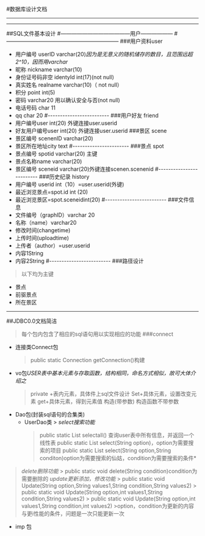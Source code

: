 #数据库设计文档
_____________________________
- - - - -----------------------
##SQL文件基本设计
#—————————————用户——————
#—————————————————————
###用户资料user
*  用户编号 userID varchar(20)*因为是无意义的随机储存的数目，且范围远超2^10，因而用varchar*
* 昵称 nickname varchar(10)
* 身份证号码非空 identyId int(17)(not null)
* 真实姓名 realname varchar(10)（ not null）
* 积分 point int(5)
* 密码 varchar20 用以确认安全与否(not null)
* 电话号码 char 11
* qq  char 20
#-------------------------
###用户好友 friend
* 用户编号user int(20) 外键连接user.userid
* 好友用户编号user int(20) 外键连接user.userid
###景区 scene
* 景区编号 scenenID varchar(20)
* 景区所在地址city text
#-----------------------
###景点 spot
* 景点编号 spotid varchar(20) 主键
* 景点名称name varchar(20)
* 景区编号 sceneid  varchar(20)外键连接scenen.scenenid
#-------------------------
###历史纪录 history
* 用户编号 userid int（10）=user.userid(外键)
* 最近浏览景点=spot.id int (20)
* 最近浏览景区=spot.sceneidint(20)
#-------------------------
###文件信息
* 文件编号（graphID）varchar 20
* 名称（name）varchar20
* 修改时间(changetime)
* 上传时间(uploadtime)
* 上传者（author）=user.userid
* 内容1String
* 内容2String
#-------------------------
###路径设计
>以下均为主键
* 景点
*   前驱景点
* 所在景区
-------------------------------------------------------
##JDBC0.0文档简洁
> 每个包内包含了相应的sql语句用以实现相应的功能
###connect
* 连接类Connect包
  > public static Connection getConnection()构建
* vo包*USER表中基本元素与存取函数，结构相同，命名方式相似，故可大体介绍之*
   >private +表内元素，具体件上sql文件设计
  >Set+具体元素，设置改变元素
   >get+具体元素，得到元素值
   >构造(带参数)
   > 构造函数不带参数
* Dao包(封装sql语句的合集类)
     * UserDao类
      >   *select搜索功能*
          > public static List<User> selectall() 查询user表中所有信息，并返回一个线性表
          > public static List<User> select(String option)，option为需要搜索的项目
          >  public static List<User> select(String option,String conditon)option为需要搜索的仙姑，condition为需要搜索的条件*
 > *delete删除功能*
        > public static void  delete(String condition)condition为需要删除的
 >*update更新添加，修改功能* 
       >  public static void Update(String option,String values1,String condition,String values2)
       > public static void Update(String option,int values1,String condition,String values2) 
       >  public static void Update(String option,int values1,String condition,int values2)
       >option，condition为更新的内容与更i性能的条件，问题是一次只能更新一次       
* imp 包


